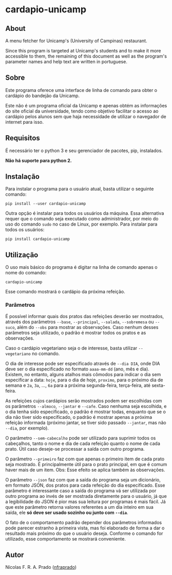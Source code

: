 # cardapio-unicamp

## About

A menu fetcher for Unicamp's (University of Campinas) restaurant. 

Since this program is targeted at Unicamp's students and to make it more
accessible to them, the remaining of this document as well as the program's
parameter names and help text are written in portuguese.

## Sobre

Este programa oferece uma interface de linha de comando para obter o cardápio
do bandejão da Unicamp. 

Este não é um programa oficial da Unicamp e apenas obtém as informações do site
oficial da universidade, tendo como objetivo facilitar o acesso ao cardápio
pelos alunos sem que haja necessidade de utilizar o navegador de internet para
isso.

## Requisitos

É necessário ter o python 3 e seu gerenciador de pacotes, pip, instalados.

**Não há suporte para python 2.**

## Instalação

Para instalar o programa para o usuário atual, basta utilizar o seguinte
comando:

`pip install --user cardapio-unicamp`

Outra opção é instalar para todos os usuários da máquina.
Essa alternativa requer que o comando seja executado como administrador, por
meio do uso do comando `sudo` no caso de Linux, por exemplo.
Para instalar para todos os usuários:

`pip install cardapio-unicamp`

## Utilização

O uso mais básico do programa é digitar na linha de comando apenas o nome do
comando:

`cardapio-unicamp`

Esse comando mostrará o cardápio da próxima refeição.

### Parâmetros

É possível informar quais dos pratos das refeições deverão ser mostrados,
através dos parâmetros `--base`, `--principal`, `--salada`, `--sobremesa` ou
`--suco`, além do `--obs` para mostrar as observações.
Caso nenhum desses parâmetros seja utilizado, o padrão é mostrar todos os
pratos e as observações.

Caso o cardápio vegetariano seja o de interesse, basta utilizar `--vegetariano`
no comando.

O dia de interesse pode ser especificado através de `--dia DIA`, onde DIA deve
ser o dia especificado no formato `aaaa-mm-dd` (ano, mês e dia).
Existem, no entanto, alguns atalhos mais cômodos para indicar o dia sem
especificar a data:
`hoje`, para o dia de hoje, `proximo`, para o próximo dia de semana e `2a`,
`3a`, ..., `6a` para a próxima segunda-feira, terça-feira, até sexta-feira.

As refeições cujos cardápios serão mostrados podem ser escolhidas com os
parâmetros `--almoco`, `--jantar` e `--cafe`.
Caso nenhuma seja escolhida, e o dia tenha sido especificado, o padrão é
mostrar todas, enquanto que se o dia não tiver sido especificado, o padrão é
mostrar apenas a próxima refeição informada (próximo jantar, se tiver sido
passado `--jantar`, mas não `--dia`, por exemplo).

O parâmetro `--sem-cabecalho` pode ser utilizado para suprimir todos os
cabeçalhos, tanto o nome e dia de cada refeição quanto o nome de cada prato.
Útil caso deseje-se processar a saída com outro programa.

O parâmetro `--primeiro` faz com que apenas o primeiro item de cada prato seja
mostrado.
É principalmente útil para o prato principal, em que é comum haver mais de um
item.
Obs: Esse efeito se aplica também às observações.

O parâmetro `--json` faz com que a saída do programa seja um dicionário, em
formato JSON, dos pratos para cada refeição do dia especificado.
Esse parâmetro é interessante caso a saída do programa vá ser utilizada por
outro programa ao invés de ser mostrada diretamente para o usuário, já que a
legibilidade do JSON é pior mas sua leitura por programas é mais fácil.
Já que este parâmetro retorna valores referentes a um dia inteiro em sua saída,
ele **só deve ser usado sozinho ou junto com `--dia`**.

O fato de o comportamento padrão depender dos parâmetros informados pode
parecer estranho à primeira vista, mas foi elaborado de forma a dar o resultado
mais próximo do que o usuário deseja.
Conforme o comando for utilizado, esse comportamento se mostrará conveniente.

## Autor

Nícolas F. R. A. Prado ([nfraprado](https://gitlab.com/nfraprado))
